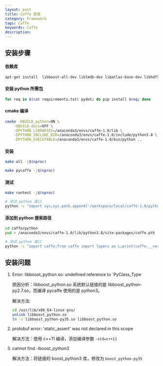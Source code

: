 ```yaml
---
layout: post
title: Caffe 安装
category: Framework
tags: Caffe
keywords: Caffe
description:
---
```


## 安装步骤

#### 依赖库

```bash
apt-get install  libboost-all-dev liblmdb-dev libatlas-base-dev libhdf5-serial-dev libleveldb-dev libsnappy-dev
```

#### 安装 python 所需包

```bash
for req in $(cat requirements.txt) pydot; do pip install $req; done
```

#### cmake 编译

```bash
cmake -DBUILD_python=ON \
    -DBUILD_docs=OFF \
    -DPYTHON_LIBRARIES=/anaconda3/envs/caffe-1.0/lib \
    -DPYTHON_INCLUDE_DIR=/anaconda3/envs/caffe-1.0/include/python3.8 \
    -DPYTHON_EXECUTABLE=/anaconda3/envs/caffe-1.0/bin/python ..
```

#### 安装

```bash
make all -j$(nproc)

make pycaffe -j$(nproc)
```

#### 测试

```bash
make runtest -j$(nproc)

# 测试 python 接口
python -c "import sys;sys.path.append('/workspace/local/caffe-1.0/python');import caffe;from caffe import layers as L;print(caffe.__version__, caffe.__file__)"
```

#### 添加到 python 搜索路径

```bash
cd caffe/python
pwd > /anaconda3/envs/caffe-1.0/lib/python3.8/site-packages/caffe.pth

# 测试 python 接口
python -c "import caffe;from caffe import layers as L;print(caffe.__version__, caffe.__file__)"
```

## 安装问题

1. Error: libboost_python.so: undefined reference to `PyClass_Type

    原因分析：libboost_python.so 系统默认链接的是 libboost_python-py2.7.so，而编译 pycaffe 使用的是 python3。

    解决方法:

    ```bash
    cd /usr/lib/x86_64-linux-gnu/
    unlink libboost_python.so
    ln -s libboost_python-py35.so libboost_python.so
    ```

2. protobuf error: 'static_assert' was not declared in this scope

    解决方法：使用 c++11 编译，添加编译参数 `-std=c++11`

3. cannot find -lboost_python3

    解决方法：将链接的 boost_python3 库，修改为 `boost_python-py35`
